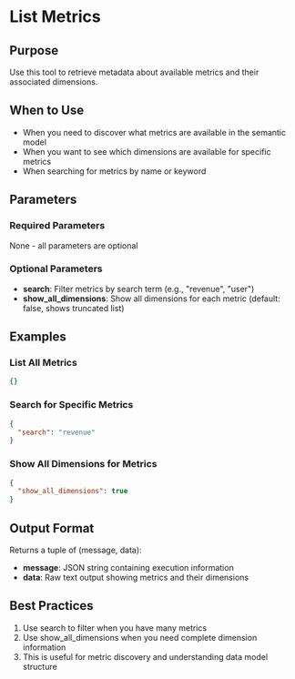 # List Metrics

## Purpose
Use this tool to retrieve metadata about available metrics and their associated dimensions.

## When to Use
- When you need to discover what metrics are available in the semantic model
- When you want to see which dimensions are available for specific metrics
- When searching for metrics by name or keyword

## Parameters

### Required Parameters
None - all parameters are optional

### Optional Parameters
- **search**: Filter metrics by search term (e.g., "revenue", "user")
- **show_all_dimensions**: Show all dimensions for each metric (default: false, shows truncated list)

## Examples

### List All Metrics
```json
{}
```

### Search for Specific Metrics
```json
{
  "search": "revenue"
}
```

### Show All Dimensions for Metrics
```json
{
  "show_all_dimensions": true
}
```

## Output Format
Returns a tuple of (message, data):
- **message**: JSON string containing execution information
- **data**: Raw text output showing metrics and their dimensions

## Best Practices
1. Use search to filter when you have many metrics
2. Use show_all_dimensions when you need complete dimension information
3. This is useful for metric discovery and understanding data model structure
